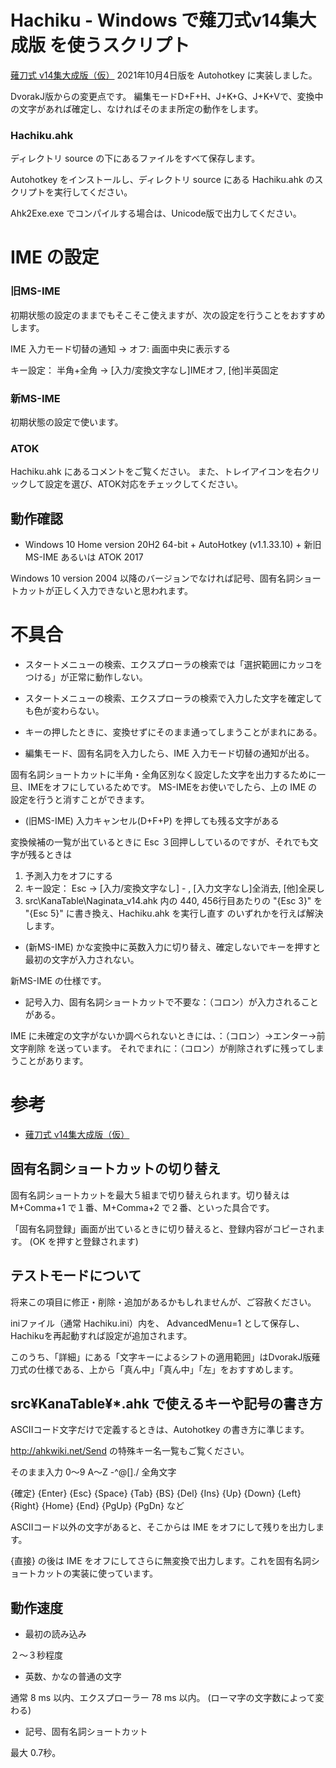 # Hachiku - Windows で薙刀式v14集大成版 を使うスクリプト

[薙刀式 v14集大成版（仮）](http://oookaworks.seesaa.net/article/483714452.html#comment&gsc.tab=0) 2021年10月4日版を Autohotkey に実装しました。

DvorakJ版からの変更点です。
編集モードD+F+H、J+K+G、J+K+Vで、変換中の文字があれば確定し、なければそのまま所定の動作をします。

### Hachiku.ahk

ディレクトリ source の下にあるファイルをすべて保存します。

Autohotkey をインストールし、ディレクトリ source にある Hachiku.ahk のスクリプトを実行してください。

Ahk2Exe.exe でコンパイルする場合は、Unicode版で出力してください。

# IME の設定

### 旧MS-IME

初期状態の設定のままでもそこそこ使えますが、次の設定を行うことをおすすめします。

IME 入力モード切替の通知  → オフ: 画面中央に表示する

キー設定： 半角+全角	→	[入力/変換文字なし]IMEオフ, [他]半英固定

### 新MS-IME

初期状態の設定で使います。

### ATOK

Hachiku.ahk にあるコメントをご覧ください。
また、トレイアイコンを右クリックして設定を選び、ATOK対応をチェックしてください。

## 動作確認

* Windows 10 Home version 20H2 64-bit + AutoHotkey (v1.1.33.10) + 新旧MS-IME あるいは ATOK 2017

Windows 10 version 2004 以降のバージョンでなければ記号、固有名詞ショートカットが正しく入力できないと思われます。

# 不具合

* スタートメニューの検索、エクスプローラの検索では「選択範囲にカッコをつける」が正常に動作しない。

* スタートメニューの検索、エクスプローラの検索で入力した文字を確定しても色が変わらない。

* キーの押したときに、変換せずにそのまま通ってしまうことがまれにある。

* 編集モード、固有名詞を入力したら、IME 入力モード切替の通知が出る。

固有名詞ショートカットに半角・全角区別なく設定した文字を出力するために一旦、IMEをオフにしているためです。
MS-IMEをお使いでしたら、上の IME の設定を行うと消すことができます。

* (旧MS-IME) 入力キャンセル(D+F+P) を押しても残る文字がある

変換候補の一覧が出ているときに Esc ３回押ししているのですが、それでも文字が残るときは
1. 予測入力をオフにする
2. キー設定： Esc	→	[入力/変換文字なし] - , [入力文字なし]全消去, [他]全戻し
3. src\KanaTable\Naginata_v14.ahk 内の 440, 456行目あたりの "{Esc 3}" を "{Esc 5}" に書き換え、Hachiku.ahk を実行し直す
のいずれかを行えば解決します。

* (新MS-IME) かな変換中に英数入力に切り替え、確定しないでキーを押すと最初の文字が入力されない。

新MS-IME の仕様です。

* 記号入力、固有名詞ショートカットで不要な：（コロン）が入力されることがある。

IME に未確定の文字がないか調べられないときには、：（コロン）→エンター→前文字削除 を送っています。
それでまれに：（コロン）が削除されずに残ってしまうことがあります。

# 参考

* [薙刀式 v14集大成版（仮）](http://oookaworks.seesaa.net/article/483714452.html#comment&gsc.tab=0)

## 固有名詞ショートカットの切り替え

固有名詞ショートカットを最大５組まで切り替えられます。切り替えは M+Comma+1 で１番、M+Comma+2 で２番、といった具合です。

「固有名詞登録」画面が出ているときに切り替えると、登録内容がコピーされます。
(OK を押すと登録されます)

## テストモードについて

将来この項目に修正・削除・追加があるかもしれませんが、ご容赦ください。

iniファイル（通常 Hachiku.ini）内を、
AdvancedMenu=1
として保存し、Hachikuを再起動すれば設定が追加されます。

このうち、「詳細」にある「文字キーによるシフトの適用範囲」はDvorakJ版薙刀式の仕様である、上から「真ん中」「真ん中」「左」をおすすめします。

## src¥KanaTable¥*.ahk で使えるキーや記号の書き方

ASCIIコード文字だけで定義するときは、Autohotkey の書き方に準じます。

http://ahkwiki.net/Send の特殊キー名一覧もご覧ください。

そのまま入力	0〜9 A〜Z -^@[]./ 全角文字

{確定}
{Enter} {Esc} {Space} {Tab} {BS} {Del} {Ins}
{Up} {Down} {Left} {Right}
{Home} {End} {PgUp} {PgDn}
など

ASCIIコード以外の文字があると、そこからは IME をオフにして残りを出力します。

{直接} の後は IME をオフにしてさらに無変換で出力します。これを固有名詞ショートカットの実装に使っています。

## 動作速度

* 最初の読み込み

２～３秒程度

* 英数、かなの普通の文字

通常 8 ms 以内、エクスプローラー 78 ms 以内。
(ローマ字の文字数によって変わる)

* 記号、固有名詞ショートカット

最大 0.7秒。
